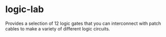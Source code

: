 # logic-lab
Provides a selection of 12 logic gates that you can interconnect with patch cables to make a variety of different logic circuits.
